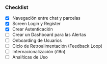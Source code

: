 ### Checklist
- [x] Navegación entre chat y parcelas
- [x] Screen Login y Register
- [x] Crear Autenticación
- [ ] Crear un Dashboard para las Alertas
- [ ] Onboarding de Usuarios
- [ ] Ciclo de Retroalimentación (Feedback Loop)
- [ ] Internacionalización (i18n)
- [ ] Analíticas de Uso